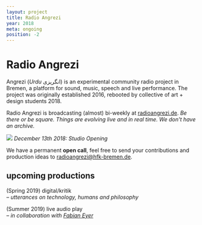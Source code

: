 ```yaml
---
layout: project
title: Radio Angrezi
year: 2018
meta: ongoing
position: -2
---
```


# Radio Angrezi

Angrezi (*Urdu* انگریزی) is an experimental community radio project in Bremen, a platform for sound, music, speech and live performance. The project was originally established 2016, rebooted by collective of art + design students 2018.

Radio Angrezi is broadcasting (almost) bi-weekly at [radioangrezi.de](http://radioangrezi.de). *Be there or be square. Things are evolving live and in real time. We don't have an archive.*

![](/IMG_7678_web.jpg)
*December 13th 2018: Studio Opening*

We have a permanent **open call**, feel free to send your contributions and production ideas to radioangrezi@hfk-bremen.de.

## upcoming productions

(Spring 2019) digital/kritik<br/>
*– utterances on technology, humans and philosophy*

(Summer 2019) live audio play<br/>
*– in collaboration with [Fabian Eyer](https://www.theaterbremen.de/de_DE/haus/fabian-eyer.154353)*